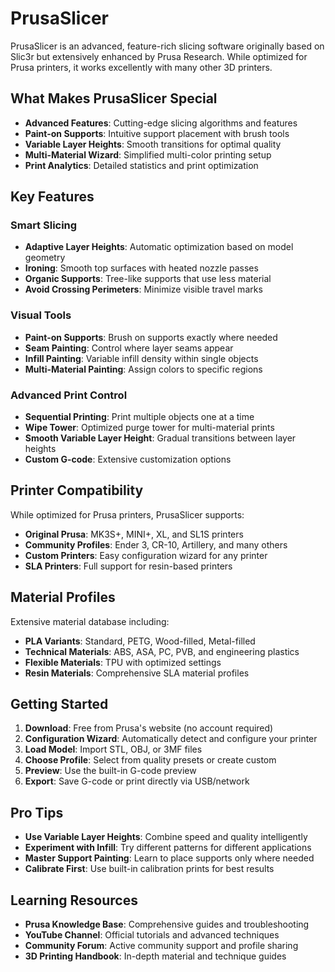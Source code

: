 # PrusaSlicer

PrusaSlicer is an advanced, feature-rich slicing software originally based on Slic3r but extensively enhanced by Prusa Research. While optimized for Prusa printers, it works excellently with many other 3D printers.

## What Makes PrusaSlicer Special

- **Advanced Features**: Cutting-edge slicing algorithms and features
- **Paint-on Supports**: Intuitive support placement with brush tools
- **Variable Layer Heights**: Smooth transitions for optimal quality
- **Multi-Material Wizard**: Simplified multi-color printing setup
- **Print Analytics**: Detailed statistics and print optimization

## Key Features

### Smart Slicing
- **Adaptive Layer Heights**: Automatic optimization based on model geometry
- **Ironing**: Smooth top surfaces with heated nozzle passes
- **Organic Supports**: Tree-like supports that use less material
- **Avoid Crossing Perimeters**: Minimize visible travel marks

### Visual Tools
- **Paint-on Supports**: Brush on supports exactly where needed
- **Seam Painting**: Control where layer seams appear
- **Infill Painting**: Variable infill density within single objects
- **Multi-Material Painting**: Assign colors to specific regions

### Advanced Print Control
- **Sequential Printing**: Print multiple objects one at a time
- **Wipe Tower**: Optimized purge tower for multi-material prints
- **Smooth Variable Layer Height**: Gradual transitions between layer heights
- **Custom G-code**: Extensive customization options

## Printer Compatibility

While optimized for Prusa printers, PrusaSlicer supports:
- **Original Prusa**: MK3S+, MINI+, XL, and SL1S printers
- **Community Profiles**: Ender 3, CR-10, Artillery, and many others
- **Custom Printers**: Easy configuration wizard for any printer
- **SLA Printers**: Full support for resin-based printers

## Material Profiles

Extensive material database including:
- **PLA Variants**: Standard, PETG, Wood-filled, Metal-filled
- **Technical Materials**: ABS, ASA, PC, PVB, and engineering plastics
- **Flexible Materials**: TPU with optimized settings
- **Resin Materials**: Comprehensive SLA material profiles

## Getting Started

1. **Download**: Free from Prusa's website (no account required)
2. **Configuration Wizard**: Automatically detect and configure your printer
3. **Load Model**: Import STL, OBJ, or 3MF files
4. **Choose Profile**: Select from quality presets or create custom
5. **Preview**: Use the built-in G-code preview
6. **Export**: Save G-code or print directly via USB/network

## Pro Tips

- **Use Variable Layer Heights**: Combine speed and quality intelligently
- **Experiment with Infill**: Try different patterns for different applications
- **Master Support Painting**: Learn to place supports only where needed
- **Calibrate First**: Use built-in calibration prints for best results

## Learning Resources

- **Prusa Knowledge Base**: Comprehensive guides and troubleshooting
- **YouTube Channel**: Official tutorials and advanced techniques
- **Community Forum**: Active community support and profile sharing
- **3D Printing Handbook**: In-depth material and technique guides
